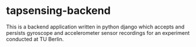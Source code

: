 # tapsensing-backend
This is a backend application written in python django which accepts and persists gyroscope and accelerometer sensor recordings for an experiment conducted at TU Berlin.
